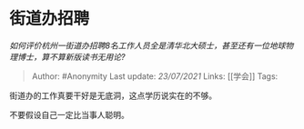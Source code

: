 # 街道办招聘
*如何评价杭州一街道办招聘8名工作人员全是清华北大硕士，甚至还有一位地球物理博士，算不算新版读书无用论?*

> Author: #Anonymity
Last update: *23/07/2021* 
Links: [[学会]] 
Tags:  

 
街道办的工作真要干好是无底洞，这点学历说实在的不够。

不要假设自己一定比当事人聪明。



